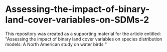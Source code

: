 # Assessing-the-impact-of-binary-land-cover-variables-on-SDMs-2
This repository was created as a supporting material for the article entitled: "Assessing the impact of binary land cover variables on species distribution models: A North American study on water birds "
